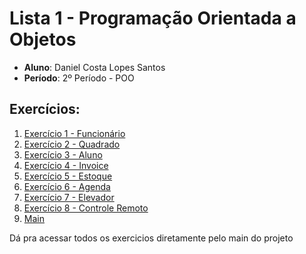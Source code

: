 # Lista 1 - Programação Orientada a Objetos

- **Aluno**: Daniel Costa Lopes Santos
- **Período**: 2º Período - POO

## Exercícios:

1. [Exercício 1 - Funcionário](https://github.com/ieldancosta/Lista1-POO/blob/main/src/Ex1)
2. [Exercício 2 - Quadrado](https://github.com/ieldancosta/Lista1-POO/blob/main/src/Ex2)
3. [Exercício 3 - Aluno](https://github.com/ieldancosta/Lista1-POO/blob/main/src/Ex3)
4. [Exercício 4 - Invoice](https://github.com/ieldancosta/Lista1-POO/blob/main/src/Ex4)
5. [Exercício 5 - Estoque](https://github.com/ieldancosta/Lista1-POO/blob/main/src/Ex5)
6. [Exercício 6 - Agenda](https://github.com/ieldancosta/Lista1-POO/blob/main/src/Ex6)
7. [Exercício 7 - Elevador](https://github.com/ieldancosta/Lista1-POO/blob/main/src/Ex7)
8. [Exercício 8 - Controle Remoto](https://github.com/ieldancosta/Lista1-POO/blob/main/src/Ex8)
9. [Main](https://github.com/ieldancosta/Lista1-POO/blob/main/src/Main.java)

Dá pra acessar todos os exercicios diretamente pelo main do projeto
